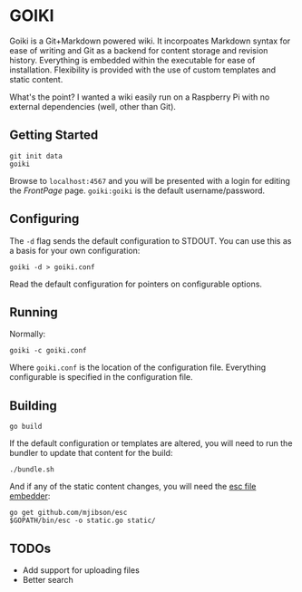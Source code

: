 GOIKI
=====

Goiki is a Git+Markdown powered wiki. It incorpoates Markdown syntax for ease of writing and Git as a backend for content storage and revision history. Everything is embedded within the executable for ease of installation. Flexibility is provided with the use of custom templates and static content.

What's the point? I wanted a wiki easily run on a Raspberry Pi with no external dependencies (well, other than Git).


Getting Started
---------------

    git init data
    goiki

Browse to `localhost:4567` and you will be presented with a login for editing the _FrontPage_ page. `goiki:goiki` is the default username/password.


Configuring
-----------

The `-d` flag sends the default configuration to STDOUT. You can use this as a basis for your own configuration:

    goiki -d > goiki.conf

Read the default configuration for pointers on configurable options.


Running
-------

Normally:

    goiki -c goiki.conf

Where `goiki.conf` is the location of the configuration file. Everything configurable is specified in the configuration file.


Building
--------

    go build

If the default configuration or templates are altered, you will need to run the bundler to update that content for the build:

    ./bundle.sh

And if any of the static content changes, you will need the [esc file embedder](https://github.com/mjibson/esc):

    go get github.com/mjibson/esc
    $GOPATH/bin/esc -o static.go static/


TODOs
-----

* Add support for uploading files
* Better search
